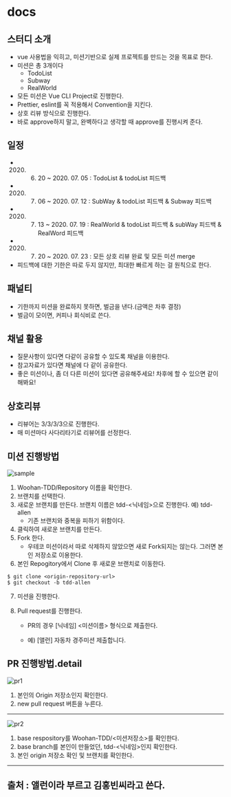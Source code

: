 # docs

## 스터디 소개
- vue 사용법을 익히고, 미션기반으로 실제 프로젝트를 만드는 것을 목표로 한다.
- 미션은 총 3개이다
  - TodoList
  - Subway
  - RealWorld
- 모든 미션은 Vue CLI Project로 진행한다.
- Prettier, eslint를 꼭 적용해서 Convention을 지킨다.
- 상호 리뷰 방식으로 진행한다.
- 바로 approve하지 말고, 완벽하다고 생각할 때 approve를 진행시켜 준다.

## 일정
- 2020. 06. 20 ~ 2020. 07. 05 : TodoList & todoList 피드백
- 2020. 07. 06 ~ 2020. 07. 12 : SubWay & todoList 피드백 & Subway 피드백
- 2020. 07. 13 ~ 2020. 07. 19 : RealWorld & todoList 피드백 & subWay 피드백 & RealWord 피드백
- 2020. 07. 20 ~ 2020. 07. 23 : 모든 상호 리뷰 완료 및 모든 미션 merge
- 피드백에 대한 기한은 따로 두지 않지만, 최대한 빠르게 하는 걸 원칙으로 한다.

## 패널티
- 기한까지 미션을 완료하지 못하면, 벌금을 낸다.(금액은 차후 결정)
- 벌금이 모이면, 커피나 회식비로 쓴다.

## 채널 활용
- 질문사항이 있다면 다같이 공유할 수 있도록 채널을 이용한다.
- 참고자료가 있다면 채널에 다 같이 공유한다.
- 좋은 미션이나, 좀 더 다른 미션이 있다면 공유해주세요! 차후에 할 수 있으면 같이 해봐요!

## 상호리뷰
- 리뷰어는 3/3/3/3으로 진행한다.
- 매 미션마다 사다리타기로 리뷰어를 선정한다.

## 미션 진행방법
![sample](./img/fork.png)
1. Woohan-TDD/Repository 이름을 확인한다.
2. 브랜치를 선택한다.
3. 새로운 브랜치를 만든다. 브랜치 이름은 tdd-<닉네임>으로 진행한다. 예) tdd-allen
   - 기존 브랜치와 중복을 피하기 위함이다. 
4. 클릭하여 새로운 브랜치를 만든다.
5. Fork 한다.
   - 우테코 미션이라서 따로 삭제하지 않았으면 새로 Fork되지는 않는다. 그러면 본인 저장소로 이용한다.
6. 본인 Repogitory에서 Clone 후 새로운 브랜치로 이동한다.

  ```
  $ git clone <origin-repository-url>
  $ git checkout -b tdd-allen
  ```
7. 미션을 진행한다.
8. Pull request를 진행한다. 

   - PR의 경우 [닉네임] <미션이름> 형식으로 제출한다. 

   - 예) [앨런] 자동차 경주미션 제출합니다.






## PR 진행방법.detail
![pr1](./img/pr1.JPG)
1. 본인의 Origin 저장소인지 확인한다.
2. new pull request 버튼을 누른다.

---





![pr2](./img/pr2.JPG)
1. base respository를 Woohan-TDD/<미션저장소>를 확인한다.
2. base branch를 본인이 만들었던, tdd-<닉네임>인지 확인한다.
3. 본인 origin 저장소 확인 및 브랜치를 확인한다.

---

출처 : 앨런이라 부르고 김홍빈씨라고 쓴다. 
--
